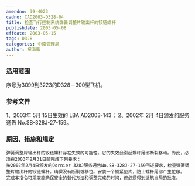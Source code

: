 ```yaml
---
amendno: 39-4023
cadno: CAD2003-D328-04
title: 检查飞行控制系统弹簧调整片输出杆的铰链螺杆
publishdate: 2003-05-08
effdate: 2003-05-15
tags: D328
categories: 中南管理局
author: 祝海鹰
---
```


### 适用范围 
序号为3099到3223的D328－300型飞机。

### 参考文件
1、2003年 5月 15日生效的 LBA AD2003-143；
 2、2002年 2月 4日颁发的服务通告 No.SB-328J-27-159。

### 原因、措施和规定 
    弹簧调整片输出杆的铰链螺杆存在失效的可能性。它的失效会引起螺杆尾部断裂移动。为此，必须在2003年8月31日前完成下列要求：
    按2002年2月4日颁发的Dornier 328J服务通告No.SB-328J-27-159所述要求，检查弹簧调整片输出杆的铰链螺杆，确保没有断裂或移位。安装一个锁紧垫片，防止螺杆尾部产生位移。 
    完成本指令可采取能确保安全的替代方法和调整完成的时间，但必须得到适航当局的批准。 
